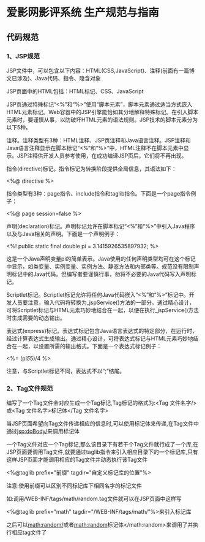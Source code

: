 # 爱影网影评系统 生产规范与指南

## 代码规范

### 1、JSP规范

JSP文件中，可以包含以下内容：HTML(CSS,JavaScript)、注释(前面有一篇博文已涉及)、Java代码、指令、隐含对象

JSP页面中的HTML包括：HTML标记、CSS、JavaScript

JSP页通过特殊标记“<%”和“%>”使用“脚本元素”，脚本元素通过适当方式嵌入HTML元素标记。Web容器中的JSP引擎能恰如其分地解释特殊标记。在引入脚本元素时，要谨慎从事，以防破坏HTML元素的语法规则。JSP技术的脚本元素分为以下5种。 

注释。注释类型有3种：HTML注释、JSP页注释和Java语言注释。JSP注释和Java语言注释显示在脚本标记“<%”和“%>”中，HTML注释不在脚本元素中显示。JSP注释供开发人员参考使用，在成功编译JSP页后，它们将不再出现。 

指令(directive)标记。指令标记为转换阶段提供全局信息，其语法如下： 

<%@ directive %> 

指令类型有3种：page指令、include指令和taglib指令。下面是一个page指令例子： 

<%@ page session=false %> 

声明(declaration)标记。声明标记允许在脚本标记“<%”和“%>”中引入Java程序以及与Java相关的声明。下面是一个声明例子： 

<%! public static final double pi = 3.1415926535897932; %> 

这是一个Java声明变量pi的简单表示。Java使用的任何声明类型均可在这个标记中显示，如类变量、实例变量、实例方法、静态方法和内部类等。规范没有限制声明标记中的Java代码。但编写者要谨慎行事，勿将不必要的Java代码写入声明标记。 

Scriptlet标记。Scriptlet标记允许将任何Java代码嵌入“<%”和“%>”标记中。开发人员要注意，输入代码将转换为_jspService()方法的一部分。通过精心设计，可将Scriptlet标记与HTML元素巧妙地结合在一起，以便在执行_jspService()方法时生成需要的动态输出。 

表达式(express)标记。表达式标记包含Java语言表达式的特定部分，在运行时，经过计算表达式生成输出。通过精心设计，可将表达式标记与HTML元素巧妙地结合在一起，以设置所需的输出格式。下面是一个表达式标记例子： 

<%= (pi*5*5)/4 %> 

注意，与Scriptlet标记不同，表达式不以“;”结尾。 

### 2、Tag文件规范


编写了一个Tag文件会对应生成一个Tag标记,Tag标记的格式为:<Tag 文件名字/>或<Tag 文件名字>标记体</Tag 文件名字>

当JSP页面希望向Tag文件传递相应的信息时,可以使用标记体来传递,在Tag文件中通过<jsp:doBody/>来调用标记体

一个Tag文件对应一个Tag标记,那么该目录下有若干个Tag文件就行成了一个库,在JSP页面要调用Tag文件,就要通过taglib指令来引入相应目录下的一个标记库,只有这样JSP页面才能调用相应的Tag文件并动态执行该Tag文件

<%@taglib prefix="前缀" tagdir="自定义标记库的位置"%>

注意:使用前缀可以区别不同标记库下相同名字的标记文件

如:调用/WEB-INF/tags/math/random.tag文件就可以在JSP页面中这样写

<%@taglib prefix="math" tagdir="/WEB-INF/tags/math/"%>来引入标记库

之后可以<math:random/>或者<math:random>标记体</math:random>来调用了并执行相应tag文件了
